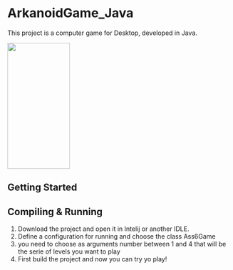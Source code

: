 # ArkanoidGame_Java

This project is a computer game for Desktop, developed in Java. 

<img src="https://github.com/evaHallermeier/ArkanoidGame_Java/tree/main/images/level4.PNG/" width="140" height="283"/>

## Getting Started

## Compiling & Running

1. Download the project and open it in Intelij or another IDLE.
2. Define a configuration for running and choose the class Ass6Game
3. you need to choose as arguments number between 1 and 4 that will be the serie of levels you want to play
4. First build the project and now you can try yo play!
